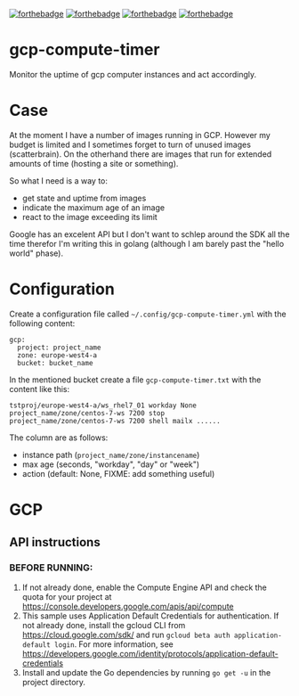 [![forthebadge](https://forthebadge.com/images/badges/made-with-crayons.svg)](https://forthebadge.com)
[![forthebadge](https://forthebadge.com/images/badges/contains-technical-debt.svg)](https://forthebadge.com)
[![forthebadge](https://forthebadge.com/images/badges/designed-in-etch-a-sketch.svg)](https://forthebadge.com)
[![forthebadge](https://forthebadge.com/images/badges/you-didnt-ask-for-this.svg)](https://forthebadge.com)

# gcp-compute-timer

Monitor the uptime of gcp computer instances and act accordingly.

# Case

At the moment I have a number of images running in GCP. However
my budget is limited and I sometimes forget to turn of unused
images (scatterbrain). On the otherhand there are images that run
for extended amounts of time (hosting a site or something).

So what I need is a way to:

* get state and uptime from images
* indicate the maximum age of an image
* react to the image exceeding its limit

Google has an excelent API but I don't want to schlep around the SDK
all the time therefor I'm writing this in golang (although I am barely
past the "hello world" phase).

# Configuration

Create a configuration file called
``~/.config/gcp-compute-timer.yml`` with the following content:

```
gcp:
  project: project_name
  zone: europe-west4-a
  bucket: bucket_name
```

In the mentioned bucket create a file ``gcp-compute-timer.txt`` with
the content like this:

```
tstproj/europe-west4-a/ws_rhel7_01 workday None
project_name/zone/centos-7-ws 7200 stop
project_name/zone/centos-7-ws 7200 shell mailx ......
```

The column are as follows:

* instance path (``project_name/zone/instancename``)
* max age (seconds, "workday", "day" or "week")
* action (default: None, FIXME: add something useful)

# GCP

## API instructions

### BEFORE RUNNING:

1. If not already done, enable the Compute Engine API
   and check the quota for your project at
   https://console.developers.google.com/apis/api/compute
2. This sample uses Application Default Credentials for authentication.
   If not already done, install the gcloud CLI from
   https://cloud.google.com/sdk/ and run
   `gcloud beta auth application-default login`.
   For more information, see
   https://developers.google.com/identity/protocols/application-default-credentials
3. Install and update the Go dependencies by running `go get -u` in the
   project directory.
